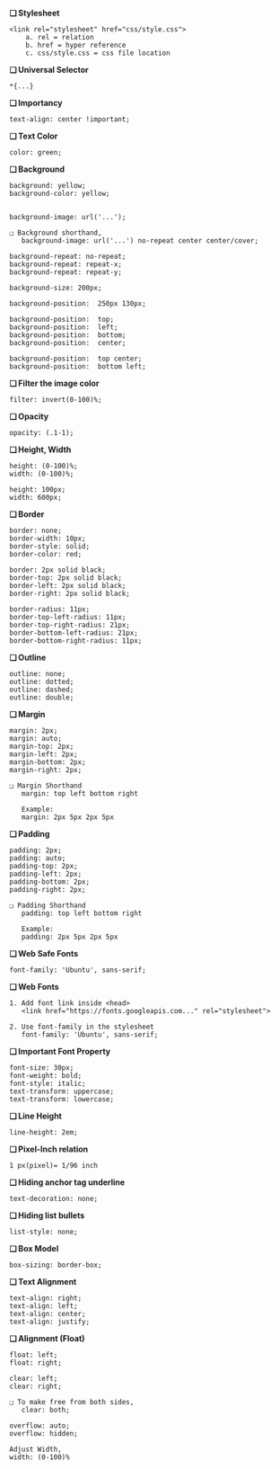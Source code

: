 **❑ Stylesheet**

    <link rel="stylesheet" href="css/style.css">
        a. rel = relation
        b. href = hyper reference
        c. css/style.css = css file location

**❑ Universal Selector**
    
    *{...}
        
**❑ Importancy**
        
    text-align: center !important;

**❑ Text Color**
    
    color: green;
    
**❑ Background**
    
    background: yellow;
    background-color: yellow;
    
    
    background-image: url('...');
    
    ❑ Background shorthand,
       background-image: url('...') no-repeat center center/cover;
    
    background-repeat: no-repeat;
    background-repeat: repeat-x;
    background-repeat: repeat-y;
    
    background-size: 200px;
    
    background-position:  250px 130px;
    
    background-position:  top;
    background-position:  left;
    background-position:  bottom;
    background-position:  center;
    
    background-position:  top center;
    background-position:  bottom left;
    
    
**❑ Filter the image color**

    filter: invert(0-100)%;
    
**❑ Opacity**

    opacity: (.1-1); 
       
**❑ Height, Width**

    height: (0-100)%;
    width: (0-100)%;
    
    height: 100px;
    width: 600px;
    

**❑ Border**
    
    border: none;
    border-width: 10px;
    border-style: solid;
    border-color: red;
    
    border: 2px solid black;
    border-top: 2px solid black;
    border-left: 2px solid black;
    border-right: 2px solid black;
    
    border-radius: 11px;
    border-top-left-radius: 11px;
    border-top-right-radius: 21px;
    border-bottom-left-radius: 21px;
    border-bottom-right-radius: 11px;
    
**❑ Outline**

    outline: none;
    outline: dotted;
    outline: dashed;
    outline: double;
    
**❑ Margin**

    margin: 2px;
    margin: auto;
    margin-top: 2px;
    margin-left: 2px;
    margin-bottom: 2px;
    margin-right: 2px;
    
    ❑ Margin Shorthand
       margin: top left bottom right
        
       Example:
       margin: 2px 5px 2px 5px
    
 **❑ Padding**

    padding: 2px;
    padding: auto;
    padding-top: 2px;
    padding-left: 2px;
    padding-bottom: 2px;
    padding-right: 2px;
    
    ❑ Padding Shorthand
       padding: top left bottom right
            
       Example:
       padding: 2px 5px 2px 5px
       
**❑ Web Safe Fonts**

    font-family: 'Ubuntu', sans-serif;
    
**❑ Web Fonts**
    
    1. Add font link inside <head>
       <link href="https://fonts.googleapis.com..." rel="stylesheet">
    
    2. Use font-family in the stylesheet
       font-family: 'Ubuntu', sans-serif;
       
**❑ Important Font Property**

    font-size: 30px;
    font-weight: bold;
    font-style: italic;
    text-transform: uppercase;
    text-transform: lowercase;
    
**❑ Line Height**

    line-height: 2em;
    
**❑ Pixel-Inch relation**
    
    1 px(pixel)= 1/96 inch
    
**❑ Hiding anchor tag underline**
    
    text-decoration: none;
    
**❑ Hiding list bullets**

    list-style: none;
    
**❑ Box Model**

    box-sizing: border-box;

**❑ Text Alignment**

    text-align: right;
    text-align: left;
    text-align: center;
    text-align: justify;

**❑ Alignment (Float)**

    float: left;
    float: right;
    
    clear: left;
    clear: right;
    
    ❑ To make free from both sides,
       clear: both;
    
    overflow: auto;
    overflow: hidden;
    
    Adjust Width,
    width: (0-100)%
    

    